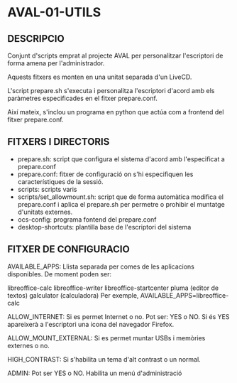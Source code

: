 # AVAL-01-UTILS

## DESCRIPCIO

Conjunt d'scripts emprat al projecte AVAL per personalitzar l'escriptori de forma amena per l'administrador.

Aquests fitxers es monten en una unitat separada d'un LiveCD. 

L'script prepare.sh s'executa i personalitza l'escriptori d'acord amb els paràmetres especificades en el fitxer prepare.conf. 

Així mateix, s'inclou un programa en python que actúa com a frontend del fitxer prepare.conf.


## FITXERS I DIRECTORIS

- prepare.sh: script que configura el sistema d'acord amb l'especificat a prepare.conf
- prepare.conf: fitxer de configuració on s'hi especifiquen les característiques de la sessió.
- scripts: scripts varis
- scripts/set_allowmount.sh: script que de forma automàtica modifica el prepare.conf i aplica el prepare.sh per permetre o prohibir el muntatge d'unitats externes.
- ocs-config: programa fontend del prepare.conf
- desktop-shortcuts: plantilla base de l'escriptori del sistema



## FITXER DE CONFIGURACIO

AVAILABLE_APPS: Llista separada per comes de les aplicacions disponibles. De moment poden ser:

libreoffice-calc
libreoffice-writer
libreoffice-startcenter
pluma (editor de textos)
galculator (calculadora)
Per exemple, AVAILABLE_APPS=libreoffice-calc

ALLOW_INTERNET: Si es permet Internet o no. Pot ser: YES o NO. Si és YES apareixerà a l'escriptori una icona del navegador Firefox.

ALLOW_MOUNT_EXTERNAL: Si es permet muntar USBs i memòries externes o no.

HIGH_CONTRAST: Si s'habilita un tema d'alt contrast o un normal.

ADMIN: Pot ser YES o NO. Habilita un menú d'administració




